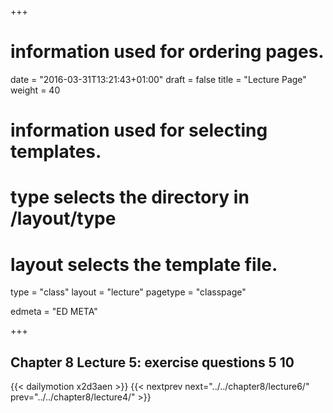 +++
# information used for ordering pages.
date = "2016-03-31T13:21:43+01:00"
draft = false
title = "Lecture Page"
weight = 40

# information used for selecting templates.
# type selects the directory in /layout/type
# layout selects the template file.

type   = "class"
layout = "lecture"
pagetype = "classpage"





edmeta = "ED META"

+++
## Chapter 8 Lecture 5: exercise questions 5 10
{{< dailymotion x2d3aen >}}
{{< nextprev next="../../chapter8/lecture6/"     prev="../../chapter8/lecture4/"  >}}

